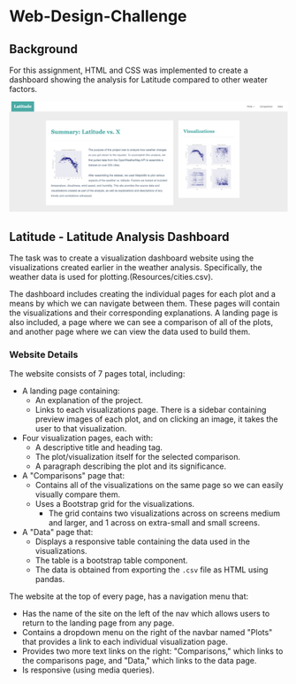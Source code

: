 # Web-Design-Challenge

## Background

For this assignment, HTML and CSS was implemented to create a dashboard showing the analysis for Latitude compared to other weater factors.

![Images/landingResize.png](Images/landingResize.png)

## Latitude - Latitude Analysis Dashboard

The task was to create a visualization dashboard website using the visualizations created earlier in the weather analysis. Specifically, the weather data is used for plotting.(Resources/cities.csv).

The dashboard includes creating the individual pages for each plot and a means by which we can navigate between them. These pages will contain the visualizations and their corresponding explanations. A landing page is also included, a page where we can see a comparison of all of the plots, and another page where we can view the data used to build them.

### Website Details

The website consists of 7 pages total, including:

* A landing page containing:
  * An explanation of the project.
  * Links to each visualizations page. There is a sidebar containing preview images of each plot, and on clicking an image, it takes the user to that visualization.
* Four visualization pages, each with:
  * A descriptive title and heading tag.
  * The plot/visualization itself for the selected comparison.
  * A paragraph describing the plot and its significance.
* A "Comparisons" page that:
  * Contains all of the visualizations on the same page so we can easily visually compare them.
  * Uses a Bootstrap grid for the visualizations.
    * The grid contains two visualizations across on screens medium and larger, and 1 across on extra-small and small screens.
* A "Data" page that:
  * Displays a responsive table containing the data used in the visualizations.
  * The table is a bootstrap table component.
  * The data is obtained from exporting the `.csv` file as HTML using pandas.

The website at the top of every page, has a navigation menu that:

* Has the name of the site on the left of the nav which allows users to return to the landing page from any page.
* Contains a dropdown menu on the right of the navbar named "Plots" that provides a link to each individual visualization page.
* Provides two more text links on the right: "Comparisons," which links to the comparisons page, and "Data," which links to the data page.
* Is responsive (using media queries).